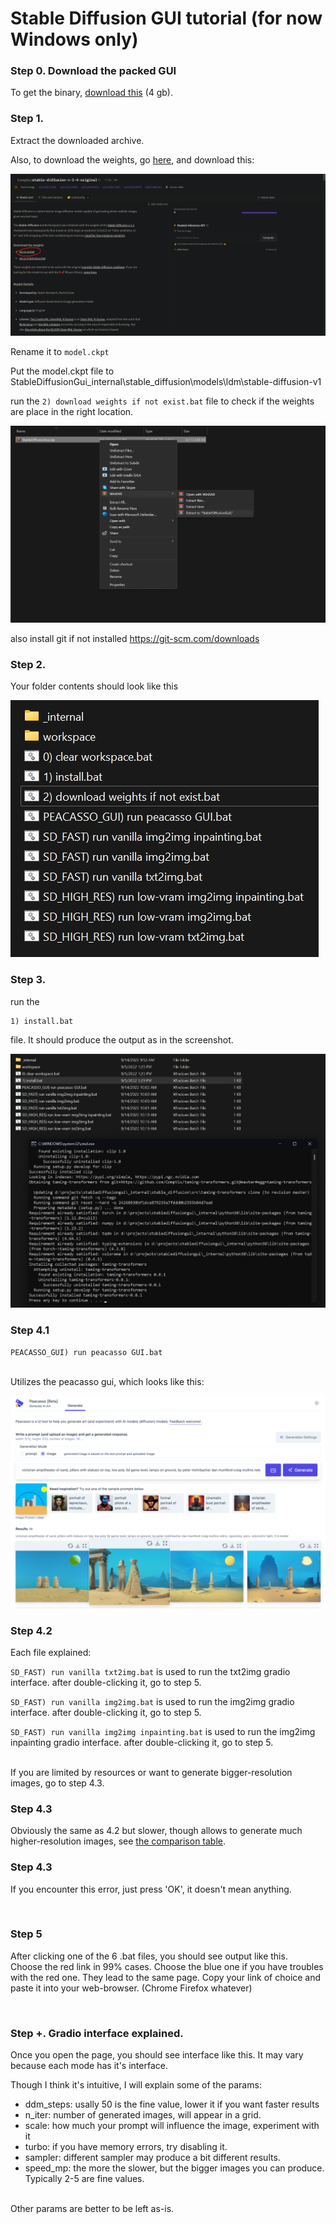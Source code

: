 # Stable Diffusion GUI tutorial (for now Windows only)
### Step 0. Download the packed GUI
To get the binary, 
[download this](https://www.mediafire.com/file/h62kbynofpzkhrd/StableDiffusionGui.zip/file) (4 gb).<br>

### Step 1. 
Extract the downloaded archive.

Also, to download the weights, go [here](https://huggingface.co/CompVis/stable-diffusion-v-1-4-original), and download this:

<img src="assets/tutorial_imgs/weights.jpg" alt=""/>

Rename it to `model.ckpt`

Put the model.ckpt file to StableDiffusionGui\_internal\stable_diffusion\models\ldm\stable-diffusion-v1

run the `2) download weights if not exist.bat` file to check if the weights are place in the right location.

<img src="assets/tutorial_imgs/step 1.jpg" alt=""/>


also install git if not installed
https://git-scm.com/downloads

### Step 2. 
Your folder contents should look like this

<img src="assets/tutorial_imgs/step 2.jpg" alt=""/>

### Step 3. 
run the 
```
1) install.bat
```
file. It should produce the output as in the screenshot.

<img src="assets/tutorial_imgs/step 3.jpg" alt=""/>

### Step 4.1

`
PEACASSO_GUI) run peacasso GUI.bat
`

<br> Utilizes the peacasso gui, which looks like this:

<img src="assets/tutorial_imgs/peacasso.png" alt=""/>

### Step 4.2
Each file explained:

``` SD_FAST) run vanilla txt2img.bat ``` is used to run the txt2img gradio interface. after double-clicking it, go to step 5.

```SD_FAST) run vanilla img2img.bat``` is used to run the img2img gradio interface. after double-clicking it, go to step 5.

```SD_FAST) run vanilla img2img inpainting.bat``` is used to run the img2img inpainting gradio interface. after double-clicking it, go to step 5.

<br> If you are limited by resources or want to generate bigger-resolution images, go to step 4.3.

### Step 4.3
Obviously the same as 4.2 but slower, though allows to generate much higher-resolution images, see [the comparison table](https://github.com/neonsecret/stable-diffusion#:~:text=Below%20you%20can%20see%20the%20comparison%20table.).

### Step 4.3
If you encounter this error, just press 'OK', it doesn't mean anything.<br>

<img src="assets/tutorial_imgs/step 5.jpg" alt=""/>

### Step 5
After clicking one of the 6 .bat files, you should see output like this.
<br>
Choose the red link in 99% cases.
Choose the blue one if you have troubles with the red one. They  lead to the same page.
Copy your link of choice and paste it into your web-browser. (Chrome Firefox whatever)

<img src="assets/tutorial_imgs/step 6.png" alt=""/>

### Step +. Gradio interface explained.
Once you open the page, you should see interface like this. It may vary because each mode has it's interface. 

Though I think it's intuitive, I will explain some of the params:
- ddm_steps: usally 50 is the fine value, lower it if you want faster results
- n_iter: number of generated images, will appear in a grid.
- scale: how much your prompt will influence the image, experiment with it
- turbo: if you have memory errors, try disabling it.
- sampler: different sampler may produce a bit different results.
- speed_mp: the more the slower, but the bigger images you can produce. Typically 2-5 are fine values.

<br>
Other params are better to be left as-is.

<img src="assets/tutorial_imgs/step 7.jpg" alt=""/>
